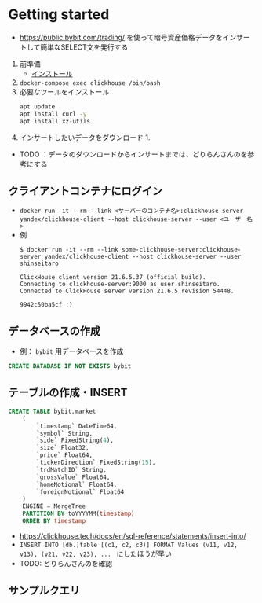 # Getting started

- https://public.bybit.com/trading/ を使って暗号資産価格データをインサートして簡単なSELECT文を発行する

1. 前準備
    - [インストール](./install.md)
1. `docker-compose exec clickhouse /bin/bash` 
1. 必要なツールをインストール
    ```bash
    apt update
    apt install curl -y
    apt install xz-utils
    ```
1. インサートしたいデータをダウンロード
    1.     


- TODO ：データのダウンロードからインサートまでは、どりらんさんのを参考にする

## クライアントコンテナにログイン
- `docker run -it --rm --link <サーバーのコンテナ名>:clickhouse-server yandex/clickhouse-client --host clickhouse-server --user <ユーザー名>`
- 例
    ```
    $ docker run -it --rm --link some-clickhouse-server:clickhouse-server yandex/clickhouse-client --host clickhouse-server --user shinseitaro

    ClickHouse client version 21.6.5.37 (official build).
    Connecting to clickhouse-server:9000 as user shinseitaro.
    Connected to ClickHouse server version 21.6.5 revision 54448.

    9942c50ba5cf :)     
    ```

## データベースの作成
- 例： `bybit` 用データベースを作成
```sql
CREATE DATABASE IF NOT EXISTS bybit
``` 
## テーブルの作成・INSERT
```sql
CREATE TABLE bybit.market
    (
        `timestamp` DateTime64,
        `symbol` String,
        `side` FixedString(4),
        `size` Float32,
        `price` Float64,
        `tickerDirection` FixedString(15),
        `trdMatchID` String,
        `grossValue` Float64,
        `homeNotional` Float64,
        `foreignNotional` Float64
    )
    ENGINE = MergeTree
    PARTITION BY toYYYYMM(timestamp)
    ORDER BY timestamp
```
- https://clickhouse.tech/docs/en/sql-reference/statements/insert-into/
- `INSERT INTO [db.]table [(c1, c2, c3)] FORMAT Values (v11, v12, v13), (v21, v22, v23), ...
`    にしたほうが早い
- TODO: どりらんさんのを確認

## サンプルクエリ